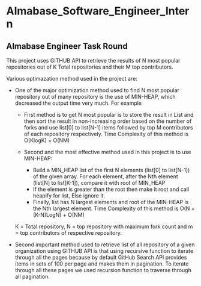 # Almabase_Software_Engineer_Intern
## Almabase Engineer Task Round

This project uses GITHUB API to retrieve the results of N most popular repositories out of K Total repositories and their M top contributors.

Various optimazation method used in the project are:
- One of the major optimization method used to find N most popular repository out of many repository is the use of MIN-HEAP, which decreased the output time very much. For example 

  - First method is to get N most popular is to store the result in List and then sort the result in non-increasing order based on the number of forks and use list[0] to list[N-1] items followed by top M contributors of each repository respectively.
  Time Complexity of this method is O(KlogK) + O(NM)
  
  - Second and the most effective method used in this project is to use MIN-HEAP:
    - Build a MIN_HEAP list of the first N elements (list[0] to list[N-1]) of the given array. For each element, after the Nth element (list[N] to list[K-1]), compare it with root of MIN_HEAP
    - If the element is greater than the root then make it root and call heapify for list, Else ignore it.
    - Finally, list has N largest elements and root of the MIN-HEAP is the Nth largest element.
  Time Complexity of this method is O(N + (K-N)LogN) + O(NM) 
  
  
  K = Total repository, N = top repository with maximum fork count and m = top contributors of respective repository.
 - Second important method used to retrieve list of all repository of a given organization using GITHUB API is that using recursive function to iterate through all the pages because by default GitHub Search API provides items in sets of 100 per page and makes them in pagination. To iterate through all these pages we used recursion function to traverse through all pagination.
